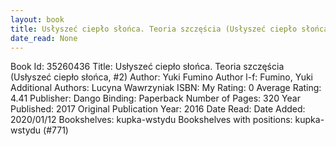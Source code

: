 ```yaml
---
layout: book
title: Usłyszeć ciepło słońca. Teoria szczęścia (Usłyszeć ciepło słońca,  no. 2)
date_read: None
---
```


Book Id: 35260436
Title: Usłyszeć ciepło słońca. Teoria szczęścia (Usłyszeć ciepło słońca, #2)
Author: Yuki Fumino
Author l-f: Fumino, Yuki
Additional Authors: Lucyna Wawrzyniak
ISBN: 
My Rating: 0
Average Rating: 4.41
Publisher: Dango
Binding: Paperback
Number of Pages: 320
Year Published: 2017
Original Publication Year: 2016
Date Read: 
Date Added: 2020/01/12
Bookshelves: kupka-wstydu
Bookshelves with positions: kupka-wstydu (#771)


